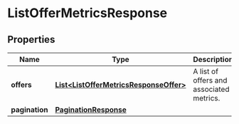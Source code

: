# ListOfferMetricsResponse

## Properties
Name | Type | Description | Notes
------------ | ------------- | ------------- | -------------
**offers** | [**List&lt;ListOfferMetricsResponseOffer&gt;**](ListOfferMetricsResponseOffer.md) | A list of offers and associated metrics. |  [optional]
**pagination** | [**PaginationResponse**](PaginationResponse.md) |  |  [optional]
